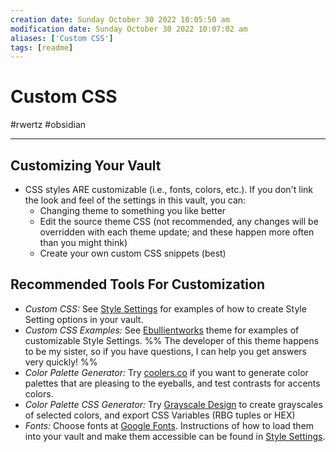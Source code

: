 ```yaml
---
creation date: Sunday October 30 2022 10:05:50 am
modification date: Sunday October 30 2022 10:07:02 am
aliases: ['Custom CSS'] 
tags: [readme] 
---
```


# Custom CSS 
#rwertz #obsidian 

---
## Customizing Your Vault
- CSS styles ARE customizable (i.e., fonts, colors, etc.). If you don't link the look and feel of the settings in this vault, you can: 
	- Changing theme to something you like better
	- Edit the source theme CSS (not recommended, any changes will be overridden with each theme update; and these happen more often than you might think)
	- Create your own custom CSS snippets (best)
 

## Recommended Tools For Customization
- *Custom CSS:* See [Style Settings](Style%20Settings.md) for examples of how to create Style Setting options in your vault. 
- *Custom CSS Examples:* See [Ebullientworks](https://github.com/ebullient/obsidian-theme-ebullientworks) theme for examples of customizable Style Settings. <span class="comment">%%  The developer of this theme happens to be my sister, so if you have questions, I can help you get answers very quickly! %%</span>
- *Color Palette Generator:* Try [coolers.co](https://coolors.co/) if you want to generate color palettes that are pleasing to the eyeballs, and test contrasts for accents colors. 
- *Color Palette CSS Generator:* Try [Grayscale Design](https://grayscale.design/) to create grayscales of selected colors, and export CSS Variables (RBG tuples or HEX)
- *Fonts:* Choose fonts at [Google Fonts](https://fonts.google.com/). Instructions of how to load them into your vault and make them accessible can be found in [Style Settings](Style%20Settings.md). 
